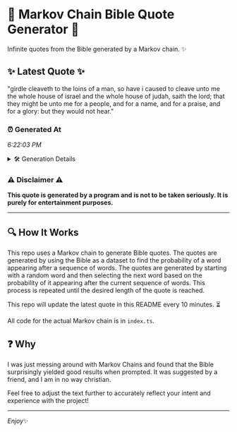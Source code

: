 # 📖 Markov Chain Bible Quote Generator 📖

Infinite quotes from the Bible generated by a Markov chain. ✨

## ✨ Latest Quote ✨
"girdle cleaveth to the loins of a man, so have i caused to cleave unto me the whole house of israel and the whole house of judah, saith the lord; that they might be unto me for a people, and for a name, and for a praise, and for a glory: but they would not hear."

### ⏰ Generated At
*6:22:03 PM*

<details>
    <summary>🛠️ Generation Details</summary>
    <p>
        <strong>🌱 Seed:</strong> girdle<br>
        <strong>🔄 Iterations:</strong> 55<br>
        <strong>📜 Context History:</strong><br>[ girdle ]: cleaveth<br>[ girdle, cleaveth ]: to<br>[ girdle, cleaveth, to ]: the<br>[ girdle, cleaveth, to, the ]: loins<br>[ girdle, cleaveth, to, the, loins ]: of<br>[ girdle, cleaveth, to, the, loins, of ]: a<br>[ cleaveth, to, the, loins, of, a ]: man,<br>[ to, the, loins, of, a, man, ]: so<br>[ the, loins, of, a, man,, so ]: have<br>[ loins, of, a, man,, so, have ]: i<br>[ of, a, man,, so, have, i ]: caused<br>[ a, man,, so, have, i, caused ]: to<br>[ man,, so, have, i, caused, to ]: cleave<br>[ so, have, i, caused, to, cleave ]: unto<br>[ have, i, caused, to, cleave, unto ]: me<br>[ i, caused, to, cleave, unto, me ]: the<br>[ caused, to, cleave, unto, me, the ]: whole<br>[ to, cleave, unto, me, the, whole ]: house<br>[ cleave, unto, me, the, whole, house ]: of<br>[ unto, me, the, whole, house, of ]: israel<br>[ me, the, whole, house, of, israel ]: and<br>[ the, whole, house, of, israel, and ]: the<br>[ whole, house, of, israel, and, the ]: whole<br>[ house, of, israel, and, the, whole ]: house<br>[ of, israel, and, the, whole, house ]: of<br>[ israel, and, the, whole, house, of ]: judah,<br>[ and, the, whole, house, of, judah, ]: saith<br>[ the, whole, house, of, judah,, saith ]: the<br>[ whole, house, of, judah,, saith, the ]: lord;<br>[ house, of, judah,, saith, the, lord; ]: that<br>[ of, judah,, saith, the, lord;, that ]: they<br>[ judah,, saith, the, lord;, that, they ]: might<br>[ saith, the, lord;, that, they, might ]: be<br>[ the, lord;, that, they, might, be ]: unto<br>[ lord;, that, they, might, be, unto ]: me<br>[ that, they, might, be, unto, me ]: for<br>[ they, might, be, unto, me, for ]: a<br>[ might, be, unto, me, for, a ]: people,<br>[ be, unto, me, for, a, people, ]: and<br>[ unto, me, for, a, people,, and ]: for<br>[ me, for, a, people,, and, for ]: a<br>[ for, a, people,, and, for, a ]: name,<br>[ a, people,, and, for, a, name, ]: and<br>[ people,, and, for, a, name,, and ]: for<br>[ and, for, a, name,, and, for ]: a<br>[ for, a, name,, and, for, a ]: praise,<br>[ a, name,, and, for, a, praise, ]: and<br>[ name,, and, for, a, praise,, and ]: for<br>[ and, for, a, praise,, and, for ]: a<br>[ for, a, praise,, and, for, a ]: glory:<br>[ a, praise,, and, for, a, glory: ]: but<br>[ praise,, and, for, a, glory:, but ]: they<br>[ and, for, a, glory:, but, they ]: would<br>[ for, a, glory:, but, they, would ]: not<br>[ a, glory:, but, they, would, not ]: hear.<br>
    </p>
</details>

### ⚠️ Disclaimer ⚠️
**This quote is generated by a program and is not to be taken seriously. It is purely for entertainment purposes.**

---

## 🔍 How It Works

This repo uses a Markov chain to generate Bible quotes. The quotes are generated by using the Bible as a dataset to find the probability of a word appearing after a sequence of words. The quotes are generated by starting with a random word and then selecting the next word based on the probability of it appearing after the current sequence of words. This process is repeated until the desired length of the quote is reached.

This repo will update the latest quote in this README every 10 minutes. ⏳

All code for the actual Markov chain is in `index.ts`.

## ❓ Why

I was just messing around with Markov Chains and found that the Bible surprisingly yielded good results when prompted. 
It was suggested by a friend, and I am in no way christian.

Feel free to adjust the text further to accurately reflect your intent and experience with the project!

---

*Enjoy*✨
